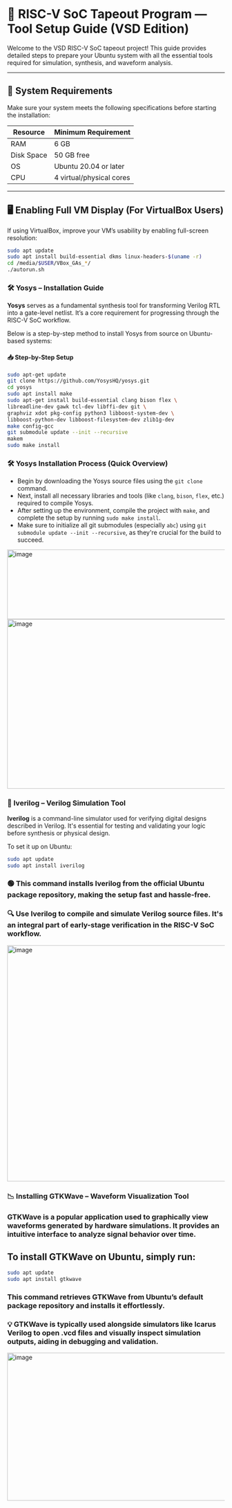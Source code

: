 # 🔧 RISC-V SoC Tapeout Program — Tool Setup Guide (VSD Edition)

Welcome to the VSD RISC-V SoC tapeout project! This guide provides detailed steps to prepare your Ubuntu system with all the essential tools required for simulation, synthesis, and waveform analysis.

---

## 🚀 System Requirements

Make sure your system meets the following specifications before starting the installation:

| Resource       | Minimum Requirement     |
|----------------|--------------------------|
| RAM            | 6 GB                    |
| Disk Space     | 50 GB free              |
| OS             | Ubuntu 20.04 or later   |
| CPU            | 4 virtual/physical cores|

---

## 🖥️ Enabling Full VM Display (For VirtualBox Users)

If using VirtualBox, improve your VM’s usability by enabling full-screen resolution:

```bash
sudo apt update
sudo apt install build-essential dkms linux-headers-$(uname -r)
cd /media/$USER/VBox_GAs_*/
./autorun.sh
```

### 🛠️ Yosys – Installation Guide

**Yosys** serves as a fundamental synthesis tool for transforming Verilog RTL into a gate-level netlist. It’s a core requirement for progressing through the RISC-V SoC workflow.

Below is a step-by-step method to install Yosys from source on Ubuntu-based systems:



#### 📥 Step-by-Step Setup

```bash
sudo apt-get update
git clone https://github.com/YosysHQ/yosys.git
cd yosys
sudo apt install make
sudo apt-get install build-essential clang bison flex \
libreadline-dev gawk tcl-dev libffi-dev git \
graphviz xdot pkg-config python3 libboost-system-dev \
libboost-python-dev libboost-filesystem-dev zlib1g-dev
make config-gcc
git submodule update --init --recursive
makem
sudo make install
```
### 🛠️ Yosys Installation Process (Quick Overview)

- Begin by downloading the Yosys source files using the `git clone` command.
- Next, install all necessary libraries and tools (like `clang`, `bison`, `flex`, etc.) required to compile Yosys.
- After setting up the environment, compile the project with `make`, and complete the setup by running `sudo make install`.
- Make sure to initialize all git submodules (especially `abc`) using `git submodule update --init --recursive`, as they're crucial for the build to succeed.

<img width="733" height="161" alt="image" src="https://github.com/user-attachments/assets/a3c8be56-96a1-4545-8da9-75ea59fde644" />

<img width="729" height="392" alt="image" src="https://github.com/user-attachments/assets/a2fb0f80-a09b-4ba7-bb55-57051088324c" />


### 🧰 Iverilog – Verilog Simulation Tool

**Iverilog** is a command-line simulator used for verifying digital designs described in Verilog. It's essential for testing and validating your logic before synthesis or physical design.

To set it up on Ubuntu:

```bash
sudo apt update
sudo apt install iverilog
```
### 🟢 This command installs Iverilog from the official Ubuntu package repository, making the setup fast and hassle-free.

### 🔍 Use Iverilog to compile and simulate Verilog source files. It's an integral part of early-stage verification in the RISC-V SoC workflow.

<img width="805" height="546" alt="image" src="https://github.com/user-attachments/assets/b5ac1fbd-caa4-4a68-92f8-5a67778cc80a" />

### 📉 Installing GTKWave – Waveform Visualization Tool

### GTKWave is a popular application used to graphically view waveforms generated by hardware simulations. It provides an intuitive interface to analyze signal behavior over time.

## To install GTKWave on Ubuntu, simply run:

```bash
sudo apt update
sudo apt install gtkwave
```
### This command retrieves GTKWave from Ubuntu’s default package repository and installs it effortlessly.

### 💡 GTKWave is typically used alongside simulators like Icarus Verilog to open .vcd files and visually inspect simulation outputs, aiding in debugging and validation.
<img width="940" height="342" alt="image" src="https://github.com/user-attachments/assets/0c7609e6-c289-4e0f-a579-9bfd0dccb47d" />
